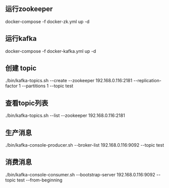 ## 运行zookeeper
docker-compose -f docker-zk.yml up -d

## 运行kafka
docker-compose -f docker-kafka.yml  up -d

## 创建 topic
./bin/kafka-topics.sh --create --zookeeper 192.168.0.116:2181 --replication-factor 1 --partitions 1 --topic test

## 查看topic列表
./bin/kafka-topics.sh --list --zookeeper 192.168.0.116:2181

## 生产消息
./bin/kafka-console-producer.sh --broker-list 192.168.0.116:9092 --topic test

## 消费消息
./bin/kafka-console-consumer.sh --bootstrap-server 192.168.0.116:9092 --topic test --from-beginning